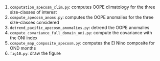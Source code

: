1) `computation_apecosm_clim.py`: computes OOPE climatology for the three size-classes of interest
2) `compute_apecosm_anoms.py`: computes the OOPE anomalies for the three size-classes considered
3) `detrend_pacific_apecosm_anomalies.py`: detrend the OOPE anomalies
4) `compute_covariance_full_domain_oni.py`: compute the covariance with the ONI index
5) `compute_map_composite_apecosm.py`: computes the El Nino composite for OND months
6) `fig10.py`: draw the figure
